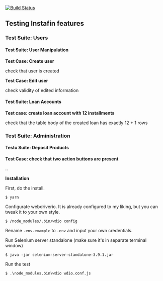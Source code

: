 [![Build Status](https://travis-ci.org/ivo007/instafin.svg?branch=master)](https://travis-ci.org/ivo007/instafin)

## Testing Instafin features ##

### Test Suite: Users

#### Test Suite: User Manipulation

**Test Case: Create user**

check that user is created

**Test Case: Edit user**

check validity of edited information

#### Test Suite: Loan Accounts

**Test case: create loan account with 12 installments**

check that the table body of the created loan has exactly 12 + 1 rows

### Test Suite: Administration

#### Testu Suite: Deposit Products

**Test Case: check that two action buttons are present** 

..



**Installation**

First, do the install.

<code>$ yarn</code>

Configurate webdriverio. It is already configured to my liking, but you can tweak it to your own style. 

<code>$ /node_modules/.bin/wdio config</code>

Rename <code>.env.example</code> to <code>.env</code> and input your own credentials.

Run Selenium server standalone (make sure it's in separate terminal window)

<code>$ java -jar selenium-server-standalone-3.9.1.jar</code>

Run the test

<code>$ .\node_modules\.bin\wdio wdio.conf.js

